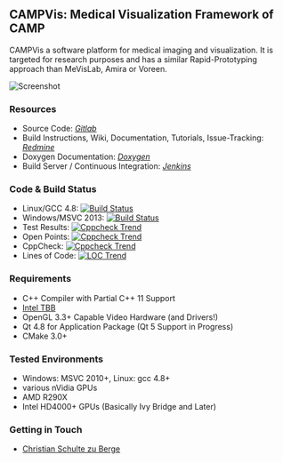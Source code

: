 ## CAMPVis: Medical Visualization Framework of CAMP

CAMPVis a software platform for medical imaging and visualization. It is targeted for research purposes and has a similar Rapid-Prototyping approach than MeVisLab, Amira or Voreen.

![Screenshot](https://campcloud.informatik.tu-muenchen.de/redmine/attachments/download/152/volumeexplorerdemo.jpg)

### Resources

* Source Code: *[Gitlab](https://campgit.in.tum.de/berge/campvis)*
* Build Instructions, Wiki, Documentation, Tutorials, Issue-Tracking: *[Redmine](https://campcloud.informatik.tu-muenchen.de/redmine/projects/tumvis)*
* Doxygen Documentation: *[Doxygen](http://campci.informatik.tu-muenchen.de:8090/userContent/campvis/doc/index.html)*
* Build Server / Continuous Integration: *[Jenkins](http://campci.informatik.tu-muenchen.de:8090/job/campvis-jobs/)*

### Code & Build Status

* Linux/GCC 4.8: [![Build Status](http://campci.informatik.tu-muenchen.de:8090/buildStatus/icon?job=campvis-jobs/campvis-gcc)](http://campci.informatik.tu-muenchen.de:8090/job/campvis-jobs/job/campvis-gcc/)
* Windows/MSVC 2013: [![Build Status](http://campci.informatik.tu-muenchen.de:8090/buildStatus/icon?job=campvis-jobs/campvis-msvc12)](http://campci.informatik.tu-muenchen.de:8090/job/campvis-jobs/job/campvis-msvc12/)
* Test Results: [![Cppcheck Trend](http://campci.informatik.tu-muenchen.de:8090/job/campvis-jobs/job/campvis-gtest/test/trend)](http://campci.informatik.tu-muenchen.de:8090/job/campvis-jobs/job/campvis-gtest/lastCompletedBuild/testReport/)
* Open Points: [![Cppcheck Trend](http://campci.informatik.tu-muenchen.de:8090/job/campvis-jobs/job/campvis-metrics/tasks/trendGraph/png)](http://campci.informatik.tu-muenchen.de:8090/job/campvis-jobs/job/campvis-metrics/tasks/)
* CppCheck: [![Cppcheck Trend](http://campci.informatik.tu-muenchen.de:8090/job/campvis-jobs/job/campvis-metrics/cppcheckResult/graph)](http://campci.informatik.tu-muenchen.de:8090/job/campvis-jobs/job/campvis-metrics/cppcheckResult/)
* Lines of Code: [![LOC Trend](http://campci.informatik.tu-muenchen.de:8090/job/campvis-jobs/job/campvis-metrics/sloccountResult/trend)](http://campci.informatik.tu-muenchen.de:8090/job/campvis-jobs/job/campvis-metrics/sloccountResult/)

### Requirements

* C++ Compiler with Partial C++ 11 Support
* [Intel TBB](https://www.threadingbuildingblocks.org/)
* OpenGL 3.3+ Capable Video Hardware (and Drivers!)
* Qt 4.8 for Application Package (Qt 5 Support in Progress)
* CMake 3.0+

### Tested Environments

* Windows: MSVC 2010+, Linux: gcc 4.8+
* various nVidia GPUs
* AMD R290X
* Intel HD4000+ GPUs (Basically Ivy Bridge and Later)

### Getting in Touch

* [Christian Schulte zu Berge](http://campar.in.tum.de/Main/ChristianSchulteZuBerge)
